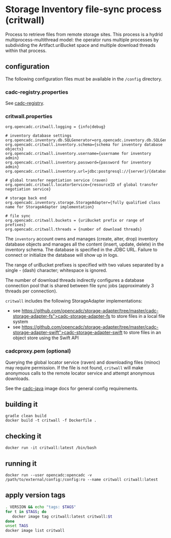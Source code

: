 # Storage Inventory file-sync process (critwall)

Process to retrieve files from remote storage sites. This process is a hydrid multiprocess-multithread model: 
the operator runs multiple processes by  subdividing the Artifact.uriBucket space and multiple download threads 
within that process.

## configuration
The following configuration files must be available in the `/config` directory.

### cadc-registry.properties

See <a href="https://github.com/opencadc/reg/tree/master/cadc-registry">cadc-registry</a>.

### critwall.properties
```
org.opencadc.critwall.logging = {info|debug}

# inventory database settings
org.opencadc.inventory.db.SQLGenerator=org.opencadc.inventory.db.SQLGenerator
org.opencadc.critwall.inventory.schema={schema for inventory database objects}
org.opencadc.critwall.inventory.username={username for inventory admin}
org.opencadc.critwall.inventory.password={password for inventory admin}
org.opencadc.critwall.inventory.url=jdbc:postgresql://{server}/{database}

# global transfer negotiation service (raven)
org.opencadc.critwall.locatorService={resourceID of global transfer negotiation service}

# storage back end
org.opencadc.inventory.storage.StorageAdapter={fully qualified class name for StorageAdapter implementation}

# file sync
org.opencadc.critwall.buckets = {uriBucket prefix or range of prefixes}
org.opencadc.critwall.threads = {number of download threads}
```
The `inventory` account owns and manages (create, alter, drop) inventory database objects and manages
all the content (insert, update, delete) in the inventory schema. The database is specified in the 
JDBC URL. Failure to connect or initialize the database will show up in logs.

The range of uriBucket prefixes is specified with two values separated by a single - (dash) 
character; whitespace is ignored.

The number of download threads indirectly configures a database connection pool that is shared 
between file sync jobs (approximately 3 threads per connection).

`critwall` includes the following StorageAdapter implementations:
- see https://github.com/opencadc/storage-adapter/tree/master/cadc-storage-adapter-fs">cadc-storage-adapter-fs</a> to store files in a local file system
- see https://github.com/opencadc/storage-adapter/tree/master/cadc-storage-adapter-swift">cadc-storage-adapter-swift</a> to store files in an object store using the Swift API

### cadcproxy.pem (optional)

Querying the global locator service (raven) and downloading files (minoc) may require permission.
If the file is not found, `critwall` will make anonymous calls to the remote locator service and
attempt anonymous downloads.

See the [cadc-java](https://github.com/opencadc/docker-base/tree/master/cadc-java) image docs 
for general config requirements.


## building it
```
gradle clean build
docker build -t critwall -f Dockerfile .
```

## checking it
```
docker run -it critwall:latest /bin/bash
```

## running it
```
docker run --user opencadc:opencadc -v /path/to/external/config:/config:ro --name critwall critwall:latest
```

## apply version tags
```bash
. VERSION && echo "tags: $TAGS" 
for t in $TAGS; do
   docker image tag critwall:latest critwall:$t
done
unset TAGS
docker image list critwall
```

